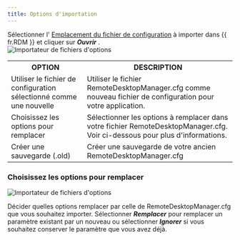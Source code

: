 ```yaml
---
title: Options d'importation
---
```

Sélectionner l' [Emplacement du fichier de configuration](/fr/rdm/windows/installation/client/configuration-file-location/) à importer dans {{ fr.RDM }} et cliquer sur ***Ouvrir*** .   
![Importateur de fichiers d'options](/img/fr/rdm/windows/clip10186.png) 

<table>
	<tr>
		<th>
OPTION 
		</th>
		<th>
DESCRIPTION 
		</th>
	</tr>
	<tr>
		<td>
Utiliser le fichier de configuration sélectionné comme une nouvelle 
		</td>
		<td>
Utiliser le fichier RemoteDesktopManager.cfg comme nouveau fichier de configuration pour votre application. 
		</td>
	</tr>
	<tr>
		<td>
Choisissez les options pour remplacer 
		</td>
		<td>
Sélectionner les options à remplacer dans votre fichier RemoteDesktopManager.cfg. Voir ci-dessous pour plus d'informations. 
		</td>
	</tr>
	<tr>
		<td>
Créer une sauvegarde (.old) 
		</td>
		<td>
Créer une sauvegarde de votre ancien RemoteDesktopManager.cfg 
		</td>
	</tr>
</table>

### Choisissez les options pour remplacer 

![Importateur de fichiers d'options](/img/fr/rdm/windows/clip10187.png) 

Décider quelles options remplacer par celle de RemoteDesktopManager.cfg que vous souhaitez importer. Sélectionner ***Remplacer*** pour remplacer un paramètre existant par un nouveau ou sélectionner ***Ignorer*** si vous souhaitez conserver le paramètre que vous avez déjà. 


